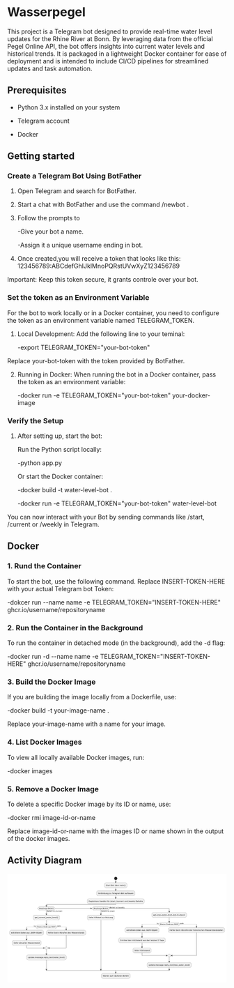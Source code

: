 # Wasserpegel
This project is a Telegram bot designed to provide real-time water level updates for the Rhine River at Bonn. By leveraging data from the official Pegel Online API, the bot offers insights into current water levels and historical trends. It is packaged in a lightweight Docker container for ease of deployment and is intended to include CI/CD pipelines for streamlined updates and task automation.

## Prerequisites
- Python 3.x installed on your system

- Telegram account

- Docker

## Getting started

### Create a Telegram Bot Using BotFather

1. Open Telegram and search for BotFather.
2. Start a chat with BotFather and use the command /newbot .
3. Follow the prompts to
   
     -Give your bot a name.
  
     -Assign it a unique username ending in bot.
  
5. Once created,you will receive a token that looks like this: 123456789:ABCdefGhIJklMnoPQRstUVwXyZ123456789

Important: Keep this token secure, it grants controle over your bot.

### Set the token as an Environment Variable

For the bot to work locally or in a Docker container, you need to configure the token as an environment variable named TELEGRAM_TOKEN.

1. Local Development: Add the following line to your teminal:

	-export TELEGRAM_TOKEN="your-bot-token"

Replace your-bot-token with the token provided by BotFather.

2. Running in Docker: When running the bot in a Docker container, pass the token as an environment variable: 

	-docker run -e TELEGRAM_TOKEN="your-bot-token" your-docker-image

### Verify the Setup

1. After setting up, start the bot:

	Run the Python script locally:
 
	-python app.py

	Or start the Docker container:

	-docker build -t water-level-bot .

	-docker run -e TELEGRAM_TOKEN="your-bot-token" water-level-bot

You can now interact with your Bot by sending commands like /start, /current or /weekly in Telegram.

## Docker

### 1. Rund the Container

To start the bot, use the following command. Replace INSERT-TOKEN-HERE with your actual Telegram bot Token:

-dokcer run --name name -e TELEGRAM_TOKEN="INSERT-TOKEN-HERE" ghcr.io/username/repositoryname

### 2. Run the Container in the Background

To run the container in detached mode (in the background), add the -d flag:

-docker run -d --name name -e TELEGRAM_TOKEN="INSERT-TOKEN-HERE" ghcr.io/username/repositoryname

### 3. Build the Docker Image

If you are building the image locally from a Dockerfile, use:

-docker build -t your-image-name .

Replace your-image-name with a name for your image.

### 4. List Docker Images

To view all locally available Docker images, run:

-docker images

### 5. Remove a Docker Image 

To delete a specific Docker image by its ID or name, use:

-docker rmi image-id-or-name

Replace image-id-or-name with the images ID or name shown in the output of the docker images.

## Activity Diagram

![Activity Diagram](pap.png)













